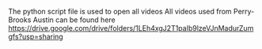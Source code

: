 
The python script file is used to open all videos
All videos used from Perry-Brooks Austin can be found here
https://drive.google.com/drive/folders/1LEh4xgJ2T1paIb9lzeVJnMadurZumgfs?usp=sharing
